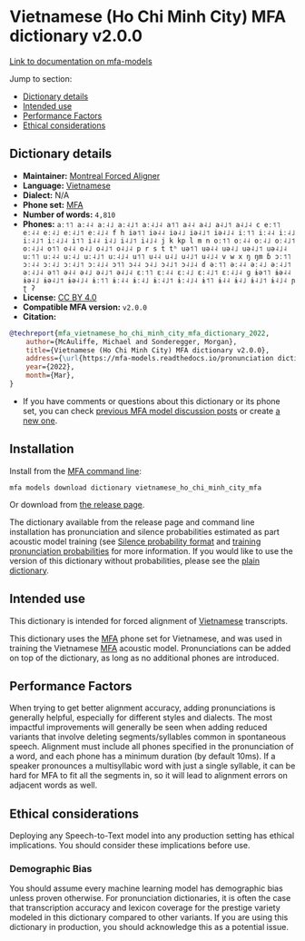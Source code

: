 
# Vietnamese (Ho Chi Minh City) MFA dictionary v2.0.0

[Link to documentation on mfa-models](https://mfa-models.readthedocs.io/en/main/dictionary/vietnamese_ho_chi_minh_city_mfa.html)

Jump to section:

- [Dictionary details](#dictionary-details)
- [Intended use](#intended-use)
- [Performance Factors](#performance-factors)
- [Ethical considerations](#ethical-considerations)

## Dictionary details

- **Maintainer:** [Montreal Forced Aligner](https://montreal-forced-aligner.readthedocs.io/)
- **Language:** [Vietnamese](https://en.wikipedia.org/wiki/Vietnamese_language)
- **Dialect:** N/A
- **Phone set:** [MFA](https://mfa-models.readthedocs.io/en/refactor/mfa_phone_set.html#vietnamese)
- **Number of words:** `4,810`
- **Phones:** `aː˦˥ aː˨˨ aː˨˩ aː˨˩˦ aː˨˩˨ a˦˥ a˨˨ a˨˩ a˨˩˦ a˨˩˨ c eː˦˥ eː˨˨ eː˨˩ eː˨˩˦ eː˨˩˨ f h iə˦˥ iə˨˨ iə˨˩ iə˨˩˦ iə˨˩˨ iː˦˥ iː˨˨ iː˨˩ iː˨˩˦ iː˨˩˨ i˦˥ i˨˨ i˨˩ i˨˩˦ i˨˩˨ j k kp l m n oː˦˥ oː˨˨ oː˨˩ oː˨˩˦ oː˨˩˨ o˦˥ o˨˨ o˨˩ o˨˩˦ o˨˩˨ p r s t tʰ uə˦˥ uə˨˨ uə˨˩ uə˨˩˦ uə˨˩˨ uː˦˥ uː˨˨ uː˨˩ uː˨˩˦ uː˨˩˨ u˦˥ u˨˨ u˨˩ u˨˩˦ u˨˩˨ v w x ŋ ŋm ɓ ɔː˦˥ ɔː˨˨ ɔː˨˩ ɔː˨˩˦ ɔː˨˩˨ ɔ˦˥ ɔ˨˨ ɔ˨˩ ɔ˨˩˦ ɔ˨˩˨ ɗ əː˦˥ əː˨˨ əː˨˩ əː˨˩˦ əː˨˩˨ ə˦˥ ə˨˨ ə˨˩ ə˨˩˦ ə˨˩˨ ɛː˦˥ ɛː˨˨ ɛː˨˩ ɛː˨˩˦ ɛː˨˩˨ ɡ ɨə˦˥ ɨə˨˨ ɨə˨˩ ɨə˨˩˦ ɨə˨˩˨ ɨː˦˥ ɨː˨˨ ɨː˨˩ ɨː˨˩˦ ɨː˨˩˨ ɨ˦˥ ɨ˨˨ ɨ˨˩ ɨ˨˩˦ ɨ˨˩˨ ɲ ʈ ʔ`
- **License:** [CC BY 4.0](https://github.com/MontrealCorpusTools/mfa-models/tree/main/dictionary/vietnamese/ho_chi_minh_city_mfa/v2.0.0/LICENSE)
- **Compatible MFA version:** `v2.0.0`
- **Citation:**

```bibtex
@techreport{mfa_vietnamese_ho_chi_minh_city_mfa_dictionary_2022,
	author={McAuliffe, Michael and Sonderegger, Morgan},
	title={Vietnamese (Ho Chi Minh City) MFA dictionary v2.0.0},
	address={\url{https://mfa-models.readthedocs.io/pronunciation dictionary/Vietnamese/Vietnamese (Ho Chi Minh City) MFA dictionary v2_0_0.html}},
	year={2022},
	month={Mar},
}
```

- If you have comments or questions about this dictionary or its phone set, you can check [previous MFA model discussion posts](https://github.com/MontrealCorpusTools/mfa-models/discussions?discussions_q=Vietnamese+Ho+Chi+Minh+City+MFA+dictionary+v2.0.0) or create [a new one](https://github.com/MontrealCorpusTools/mfa-models/discussions/new).

## Installation

Install from the [MFA command line](https://montreal-forced-aligner.readthedocs.io/en/latest/user_guide/models/index.html):

```
mfa models download dictionary vietnamese_ho_chi_minh_city_mfa
```

Or download from [the release page](https://github.com/MontrealCorpusTools/mfa-models/releases/tag/dictionary-vietnamese_ho_chi_minh_city_mfa-v2.0.0).

The dictionary available from the release page and command line installation has pronunciation and silence probabilities estimated as part acoustic model training (see [Silence probability format](https://montreal-forced-aligner.readthedocs.io/en/latest/user_guide/dictionary.html#silence-probabilities) and [training pronunciation probabilities](https://montreal-forced-aligner.readthedocs.io/en/latest/user_guide/workflows/training_dictionary.html) for more information.  If you would like to use the version of this dictionary without probabilities, please see the [plain dictionary](https://raw.githubusercontent.com/MontrealCorpusTools/mfa-models/main/dictionary/vietnamese/ho_chi_minh_city_mfa/vietnamese_ho_chi_minh_city_mfa.dict).

## Intended use

This dictionary is intended for forced alignment of [Vietnamese](https://en.wikipedia.org/wiki/Vietnamese_language) transcripts.

This dictionary uses the [MFA](https://mfa-models.readthedocs.io/en/refactor/mfa_phone_set.html#vietnamese) phone set for Vietnamese, and was used in training the Vietnamese [MFA](https://mfa-models.readthedocs.io/en/refactor/mfa_phone_set.html#vietnamese) acoustic model. Pronunciations can be added on top of the dictionary, as long as no additional phones are introduced.

## Performance Factors

When trying to get better alignment accuracy, adding pronunciations is generally helpful, especially for different styles and dialects. The most impactful improvements will generally be seen when adding reduced variants that involve deleting segments/syllables common in spontaneous speech.  Alignment must include all phones specified in the pronunciation of a word, and each phone has a minimum duration (by default 10ms). If a speaker pronounces a multisyllabic word with just a single syllable, it can be hard for MFA to fit all the segments in, so it will lead to alignment errors on adjacent words as well.

## Ethical considerations

Deploying any Speech-to-Text model into any production setting has ethical implications. You should consider these implications before use.

### Demographic Bias

You should assume every machine learning model has demographic bias unless proven otherwise. For pronunciation dictionaries, it is often the case that transcription accuracy and lexicon coverage for the prestige variety modeled in this dictionary compared to other variants. If you are using this dictionary in production, you should acknowledge this as a potential issue.
